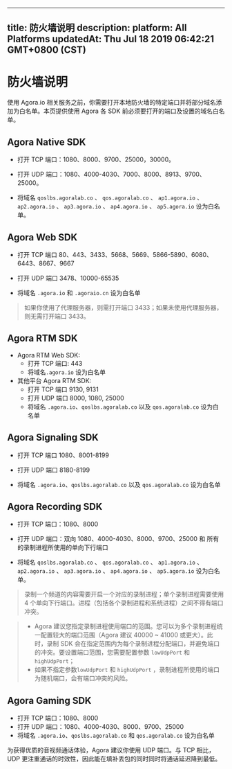 
---
title: 防火墙说明
description: 
platform: All Platforms
updatedAt: Thu Jul 18 2019 06:42:21 GMT+0800 (CST)
---
# 防火墙说明
使用 Agora.io 相关服务之前，你需要打开本地防火墙的特定端口并将部分域名添加为白名单。本页提供使用 Agora 各 SDK 前必须要打开的端口及设置的域名白名单。

## Agora Native SDK

-   打开 TCP 端口：1080、8000、9700、25000，30000。

-   打开 UDP 端口：1080、4000-4030、7000、8000、8913、9700、25000。

-   将域名 `qoslbs.agoralab.co` 、 `qos.agoralab.co` 、 `ap1.agora.io` 、 `ap2.agora.io` 、 `ap3.agora.io` 、 `ap4.agora.io` 、 `ap5.agora.io` 设为白名单。


## Agora Web SDK

-   打开 TCP 端口 80、443、3433、5668、5669、5866-5890、6080、6443、8667、9667

-   打开 UDP 端口 3478、10000-65535

-   将域名 `.agora.io` 和 `.agoraio.cn` 设为白名单

> 如果你使用了代理服务器，则需打开端口 3433；如果未使用代理服务器，则无需打开端口 3433。

## Agora RTM SDK

- Agora RTM Web SDK:
  - 打开 TCP 端口: 443
  - 将域名`.agora.io` 设为白名单
- 其他平台 Agora RTM SDK:
  - 打开 TCP 端口 9130, 9131
  - 打开 UDP 端口 8000, 1080, 25000
  - 将域名 `.agora.io`、`qoslbs.agoralab.co` 以及 `qos.agoralab.co` 设为白名单

## Agora Signaling SDK

-   打开 TCP 端口 1080、8001-8199

-   打开 UDP 端口 8180-8199

-   将域名 `.agora.io`、`qoslbs.agoralab.co` 以及 `qos.agoralab.co` 设为白名单


## Agora Recording SDK

-   打开 TCP 端口：1080、8000

-   打开 UDP 端口：双向 1080、4000-4030、8000、9700、25000 和 所有的录制进程所使用的单向下行端口

-   将域名 `qoslbs.agoralab.co` 、 `qos.agoralab.co` 、 `ap1.agora.io` 、 `ap2.agora.io` 、 `ap3.agora.io` 、 `ap4.agora.io` 、 `ap5.agora.io` 设为白名单。



> 录制一个频道的内容需要开启一个对应的录制进程；单个录制进程需要使用 4 个单向下行端口。进程（包括各个录制进程和系统进程）之间不得有端口冲突。

> -   Agora 建议您指定录制进程使用端口的范围。您可以为多个录制进程统一配置较大的端口范围（Agora 建议 40000 ~ 41000 或更大）。此时，录制 SDK 会在指定范围内为每个录制进程分配端口，并避免端口的冲突。要设置端口范围，您需要配置参数 `lowUdpPort` 和 `highUdpPort`；
> -   如果不指定参数`lowUdpPort` 和 `highUdpPort` ，录制进程所使用的端口为随机端口，会有端口冲突的风险。


## Agora Gaming SDK

-   打开 TCP 端口：1080、8000
-   打开 UDP 端口：1080、4000-4030、8000、9700、25000
-   将域名 `.agora.io`、`qoslbs.agoralab.co` 和 `qos.agoralab.co` 设为白名单


为获得优质的音视频通话体验，Agora 建议你使用 UDP 端口。与 TCP 相比，UDP 更注重通话的时效性，因此能在填补丢包的同时同时将通话延迟降到最低。


